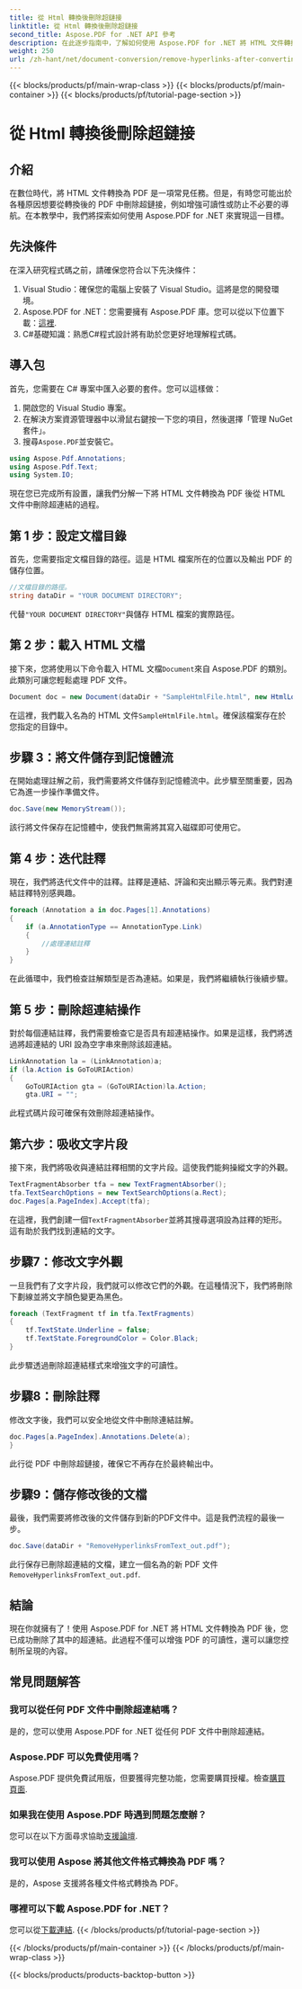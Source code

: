 ```yaml
---
title: 從 Html 轉換後刪除超鏈接
linktitle: 從 Html 轉換後刪除超鏈接
second_title: Aspose.PDF for .NET API 參考
description: 在此逐步指南中，了解如何使用 Aspose.PDF for .NET 將 HTML 文件轉換為 PDF 後刪除超連結。
weight: 250
url: /zh-hant/net/document-conversion/remove-hyperlinks-after-converting-from-html/
---
```


{{< blocks/products/pf/main-wrap-class >}}
{{< blocks/products/pf/main-container >}}
{{< blocks/products/pf/tutorial-page-section >}}

# 從 Html 轉換後刪除超鏈接

## 介紹

在數位時代，將 HTML 文件轉換為 PDF 是一項常見任務。但是，有時您可能出於各種原因想要從轉換後的 PDF 中刪除超鏈接，例如增強可讀性或防止不必要的導航。在本教學中，我們將探索如何使用 Aspose.PDF for .NET 來實現這一目標。 

## 先決條件

在深入研究程式碼之前，請確保您符合以下先決條件：

1. Visual Studio：確保您的電腦上安裝了 Visual Studio。這將是您的開發環境。
2.  Aspose.PDF for .NET：您需要擁有 Aspose.PDF 庫。您可以從以下位置下載：[這裡](https://releases.aspose.com/pdf/net/).
3. C#基礎知識：熟悉C#程式設計將有助於您更好地理解程式碼。

## 導入包

首先，您需要在 C# 專案中匯入必要的套件。您可以這樣做：

1. 開啟您的 Visual Studio 專案。
2. 在解決方案資源管理器中以滑鼠右鍵按一下您的項目，然後選擇「管理 NuGet 套件」。
3. 搜尋`Aspose.PDF`並安裝它。

```csharp
using Aspose.Pdf.Annotations;
using Aspose.Pdf.Text;
using System.IO;
```

現在您已完成所有設置，讓我們分解一下將 HTML 文件轉換為 PDF 後從 HTML 文件中刪除超連結的過程。

## 第 1 步：設定文檔目錄

首先，您需要指定文檔目錄的路徑。這是 HTML 檔案所在的位置以及輸出 PDF 的儲存位置。

```csharp
//文檔目錄的路徑。
string dataDir = "YOUR DOCUMENT DIRECTORY";
```

代替`"YOUR DOCUMENT DIRECTORY"`與儲存 HTML 檔案的實際路徑。

## 第 2 步：載入 HTML 文檔

接下來，您將使用以下命令載入 HTML 文檔`Document`來自 Aspose.PDF 的類別。此類別可讓您輕鬆處理 PDF 文件。

```csharp
Document doc = new Document(dataDir + "SampleHtmlFile.html", new HtmlLoadOptions());
```

在這裡，我們載入名為的 HTML 文件`SampleHtmlFile.html`。確保該檔案存在於您指定的目錄中。

## 步驟 3：將文件儲存到記憶體流

在開始處理註解之前，我們需要將文件儲存到記憶體流中。此步驟至關重要，因為它為進一步操作準備文件。

```csharp
doc.Save(new MemoryStream());
```

該行將文件保存在記憶體中，使我們無需將其寫入磁碟即可使用它。

## 第 4 步：迭代註釋

現在，我們將迭代文件中的註釋。註釋是連結、評論和突出顯示等元素。我們對連結註釋特別感興趣。

```csharp
foreach (Annotation a in doc.Pages[1].Annotations)
{
    if (a.AnnotationType == AnnotationType.Link)
    {
        //處理連結註釋
    }
}
```

在此循環中，我們檢查註解類型是否為連結。如果是，我們將繼續執行後續步驟。

## 第 5 步：刪除超連結操作

對於每個連結註釋，我們需要檢查它是否具有超連結操作。如果是這樣，我們將透過將超連結的 URI 設為空字串來刪除該超連結。

```csharp
LinkAnnotation la = (LinkAnnotation)a;
if (la.Action is GoToURIAction)
{
    GoToURIAction gta = (GoToURIAction)la.Action;
    gta.URI = "";
```

此程式碼片段可確保有效刪除超連結操作。

## 第六步：吸收文字片段

接下來，我們將吸收與連結註釋相關的文字片段。這使我們能夠操縱文字的外觀。

```csharp
TextFragmentAbsorber tfa = new TextFragmentAbsorber();
tfa.TextSearchOptions = new TextSearchOptions(a.Rect);
doc.Pages[a.PageIndex].Accept(tfa);
```

在這裡，我們創建一個`TextFragmentAbsorber`並將其搜尋選項設為註釋的矩形。這有助於我們找到連結的文字。

## 步驟7：修改文字外觀

一旦我們有了文字片段，我們就可以修改它們的外觀。在這種情況下，我們將刪除下劃線並將文字顏色變更為黑色。

```csharp
foreach (TextFragment tf in tfa.TextFragments)
{
    tf.TextState.Underline = false;
    tf.TextState.ForegroundColor = Color.Black;
}
```

此步驟透過刪除超連結樣式來增強文字的可讀性。

## 步驟8：刪除註釋

修改文字後，我們可以安全地從文件中刪除連結註解。

```csharp
doc.Pages[a.PageIndex].Annotations.Delete(a);
}
```

此行從 PDF 中刪除超鏈接，確保它不再存在於最終輸出中。

## 步驟9：儲存修改後的文檔

最後，我們需要將修改後的文件儲存到新的PDF文件中。這是我們流程的最後一步。

```csharp
doc.Save(dataDir + "RemoveHyperlinksFromText_out.pdf");
```

此行保存已刪除超連結的文檔，建立一個名為的新 PDF 文件`RemoveHyperlinksFromText_out.pdf`.

## 結論

現在你就擁有了！使用 Aspose.PDF for .NET 將 HTML 文件轉換為 PDF 後，您已成功刪除了其中的超連結。此過程不僅可以增強 PDF 的可讀性，還可以讓您控制所呈現的內容。 

## 常見問題解答

### 我可以從任何 PDF 文件中刪除超連結嗎？
是的，您可以使用 Aspose.PDF for .NET 從任何 PDF 文件中刪除超連結。

### Aspose.PDF 可以免費使用嗎？
 Aspose.PDF 提供免費試用版，但要獲得完整功能，您需要購買授權。檢查[購買頁面](https://purchase.aspose.com/buy).

### 如果我在使用 Aspose.PDF 時遇到問題怎麼辦？
您可以在以下方面尋求協助[支援論壇](https://forum.aspose.com/c/pdf/10).

### 我可以使用 Aspose 將其他文件格式轉換為 PDF 嗎？
是的，Aspose 支援將各種文件格式轉換為 PDF。

### 哪裡可以下載 Aspose.PDF for .NET？
您可以從[下載連結](https://releases.aspose.com/pdf/net/).
{{< /blocks/products/pf/tutorial-page-section >}}

{{< /blocks/products/pf/main-container >}}
{{< /blocks/products/pf/main-wrap-class >}}

{{< blocks/products/products-backtop-button >}}
